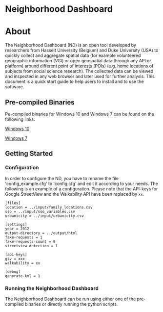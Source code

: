 # Neighborhood Dashboard

# About

The Neighborhood Dashboard (ND) is an open tool developed by researchers from Hasselt University (Belgium) and Duke University (USA) to quickly collect and aggregate spatial data (for example volunteered geographic information (VGI) or open geospatial data through any API or platform) around different point of interests (POIs) (e.g. home locations of subjects from social science research). The collected data can be viewed and inspected in any web browser and later used for further analysis. This document is a quick start guide to help users to install and to use the software.

## Pre-compiled Binaries

Pe-compiled binaries for Windows 10 and Windows 7 can be found on the following links:

[Windows 10](http://81.7.15.7/~donald/nd/prebuild-windows10-21-10-2016.zip)

[Windows 7](http://81.7.15.7/~donald/nd/prebuild-windows7-21-10-2016.zip)

## Getting Started

### Configuration

In order to configure the ND, you have to rename the file 'config_example.cfg' to 'config.cfg' and edit it according to your needs. The following is an example of a configuration. Please note that the API-keys for Google StreetView and the Walkability API have been replaced by `xx`.

```
[files]
location = ../input/family_locations.csv
sso = ../input/sso_variables.csv
urbanicity = ../input/urbanicity.csv

[settings]
year = 2012
output-directory = ../output/html
fake-requests = 1
fake-requests-count = 9
streetview-detection = 1

[api-keys]
gsv = xxx
walkability = xx

[debug]
generate-kml = 1
```

### Running the Neighborhood Dashboard

The Neighborhood Dashboard can be run using either one of the pre-compiled binaries or directly running the python scripts.